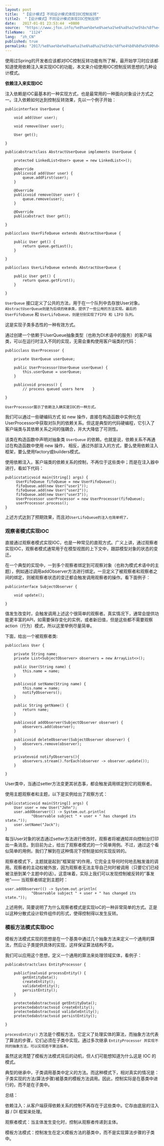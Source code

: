 ```yaml
---
layout: post
title:  "【设计模式】不同设计模式体现IOC控制反转"
title2:  "【设计模式】不同设计模式体现IOC控制反转"
date:   2017-01-01 23:53:44  +0800
source:  "https://www.jfox.info/%e8%ae%be%e8%ae%a1%e6%a8%a1%e5%bc%8f%e4%b8%8d%e5%90%8c%e8%ae%be%e8%ae%a1%e6%a8%a1%e5%bc%8f%e4%bd%93%e7%8e%b0ioc%e6%8e%a7%e5%88%b6%e5%8f%8d%e8%bd%ac.html"
fileName:  "1124"
lang:  "zh_CN"
published: true
permalink: "2017/%e8%ae%be%e8%ae%a1%e6%a8%a1%e5%bc%8f%e4%b8%8d%e5%90%8c%e8%ae%be%e8%ae%a1%e6%a8%a1%e5%bc%8f%e4%bd%93%e7%8e%b0ioc%e6%8e%a7%e5%88%b6%e5%8f%8d%e8%bd%ac.html"
---
```


使用过Spring的开发者应该都对IOC控制反转功能有所了解，最开始学习时应该都知道使用依赖注入来实现IOC的功能，本文来介绍使用IOC控制反转思想的几种设计模式。

**依赖注入来实现IOC**

注入依赖是IOC最基本的一种实现方式，也是最常用的一种面向对象设计方式之一。注入依赖如何达到控制反转效果，先以一个例子开始：

    publicinterface UserQueue {
    
        void add(User user);
    
        void remove(User user);
    
        User get();
    
    }
    
    publicabstractclass AbstractUserQueue implements UserQueue {
    
        protected LinkedList<User> queue = new LinkedList<>();
    
        @Override
        publicvoid add(User user) {
            queue.addFirst(user);
        }
    
        @Override
        publicvoid remove(User user) {
            queue.remove(user);
        }
    
        @Override
        publicabstract User get();
    
    }
    
    publicclass UserFifoQueue extends AbstractUserQueue {
    
        public User get() {
            return queue.getLast();
        }
    
    }
    
    publicclass UserLifoQueue extends AbstractUserQueue {
    
        public User get() {
            return queue.getFirst();
        }
    
    }

`UserQueue` 接口定义了公共的方法，用于在一个队列中去存放User对象。`AbstractUserQueue则是为后续的继承类，提供了一些公用的方法实现。最后的UserFifoQueue` 和 `UserLifoQueue，则是分别实现了FIFO 和 LIFO 队列。`

这是实现子类多态性的一种有效方式。

通过创建一个依赖于UserQueue抽象类型（也称为DI术语中的服务）的客户端类，可以在运行时注入不同的实现，无需会重构使用客户端类的代码：

    publicclass UserProcessor {
    
        private UserQueue userQueue;
    
        public UserProcessor(UserQueue userQueue) {
            this.userQueue = userQueue;
        }
    
        publicvoid process() {
            // process queued users here    }
    
    }

`UserProcessor展示了依赖注入确实是IOC的一种方式。`

我们可以通过一些硬编码方式 如 new 操作，直接在构造函数中实例化在UserProcessor中获取对队列的依赖关系。但这是典型的代码硬编程，它引入了客户端类与其依赖关系之间的强耦合，并大大降低了可测性。

该类在构造函数中声明对抽象类 `UserQueue` 的依赖。也就是说，依赖关系不再通过在构造函数中使用 new 操作， 相反，通过外部注入的方式，要么使用依赖注入框架，要么使用factory或builders模式。

使用依赖注入，客户端类的依赖关系的控制，不再位于这些类中；而是在注入器中进行，看如下代码：

    publicstaticvoid main(String[] args) {
         UserFifoQueue fifoQueue = new UserFifoQueue();
         fifoQueue.add(new User("user1"));
         fifoQueue.add(new User("user2"));
         fifoQueue.add(new User("user3"));
         UserProcessor userProcessor = new UserProcessor(fifoQueue);
         userProcessor.process();
    }

上述方式达到了预期效果，而且对`UserLifoQueue的注入也简单明了。`

### 观察者模式实现IOC

直接通过观察者模式实现IOC，也是一种常见的直观方式。广义上讲，通过观察者实现IOC，观察者模式通常用于在模型视图的上下文中，跟踪模型对象的状态的变迁。

 在一个典型的实现中，一到多个观察者绑定到可观察对象（也称为模式术语中的主题），例如通过调用addObserver方法进行绑定。一旦定义了被观察者和观察者之间的绑定，则被观察者状态的变迁都会触发调用观察者的操作。看下面例子：

    publicinterface SubjectObserver {
    
        void update();
    
    }

值发生改变时，会触发调用上述这个很简单的观察者。真实情况下，通常会提供功能更丰富的API，如需要保存变化的实例，或者新旧值，但是这些都不需要观察action（行为）模式，所以这里举例尽量简单。

下面，给出一个被观察者类:

    publicclass User {
    
        private String name;
        private List<SubjectObserver> observers = new ArrayList<>();
    
        public User(String name) {
            this.name = name;
        }
    
        publicvoid setName(String name) {
            this.name = name;
            notifyObservers();
        }
    
        public String getName() {
            return name;
        }
    
        publicvoid addObserver(SubjectObserver observer) {
            observers.add(observer);
        }
    
        publicvoid deleteObserver(SubjectObserver observer) {
            observers.remove(observer);
        }
    
        privatevoid notifyObservers(){
            observers.stream().forEach(observer -> observer.update());
        }
    
    }

User类中，当通过setter方法变更其状态事，都会触发调用绑定到它的观察者。

 使用主题观察者和主题，以下是实例给出了观察方式：

    publicstaticvoid main(String[] args) {
        User user = new User("John");
        user.addObserver(() -> System.out.println(
                "Observable subject " + user + " has changed its state."));
        user.setName("Jack");
    }

每当User对象的状态通过setter方法进行修改时，观察者将被通知并向控制台打印出一条消息。到目前为止，给出了观察者模式的一个简单用例。不过，通过这个看似简单的用例，我们了解到在这种情况下控制是如何实现反转的。

观察者模式下，主题就是起到”框架层“的作用，它完全主导何时何地去触发谁的调用。观察者的主动权被外放，因为观察者无法主导自己何时被调用（只要它们已经被注册到某个主题中的话）。这意味着，实际上我们可以发现控制被反转的”事发地“—— 当观察者绑定到主题时：

    user.addObserver(() -> System.out.println(
                "Observable subject " + user + " has changed its state."));

上述用例，简要说明了为什么观察者模式是实现IoC的一种非常简单的方式。正是以这种分散式设计软件组件的形式，使得控制得以发生反转。

### 模板方法模式实现IOC

模板方法模式实现的思想是在一个基类中通过几个抽象方法来定义一个通用的算法，然后让子类提供具体的实现，这样保证算法结构不变。

我们可以应用这个思想，定义一个通用的算法来处理领域实体，看例子：

    publicabstractclass EntityProcessor {
    
        publicfinalvoid processEntity() {
            getEntityData();
            createEntity();
            validateEntity();
            persistEntity();
        }
    
        protectedabstractvoid getEntityData();
        protectedabstractvoid createEntity();
        protectedabstractvoid validateEntity();
        protectedabstractvoid persistEntity();
    
    }

`processEntity()` 方法是个模板方法，它定义了处理实体的算法，而抽象方法代表了算法的步骤，它们必须在子类中实现。通过多次继承 `EntityProcessor 并实现不同的抽象方法，可以实现若干算法版本。`

虽然这说清楚了模板方法模式背后的动机，但人们可能想知道为什么这是 IOC 的模式。

典型的继承中，子类调用基类中定义的方法。而这种模式下，相对真实的情况是：子类实现的方法(算法步骤)被基类的模板方法调用。因此，控制实际是在基类中进行的，而不是在子类中。

总结：

依赖注入：从客户端获得依赖关系的控制不再存在于这些类中。它存由底层的注入器 / DI 框架来处理。

观察者模式：当主体发生变化时，控制从观察者传递到主体。

模板方法模式：控制发生在定义模板方法的基类中，而不是实现算法步骤的子类中。
